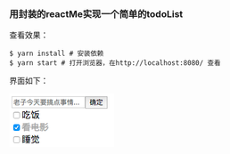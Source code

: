 ### 用封装的reactMe实现一个简单的todoList

查看效果：

```
$ yarn install # 安装依赖
$ yarn start # 打开浏览器，在http://localhost:8080/ 查看
```


界面如下：

![image](./static/todoApp.png)